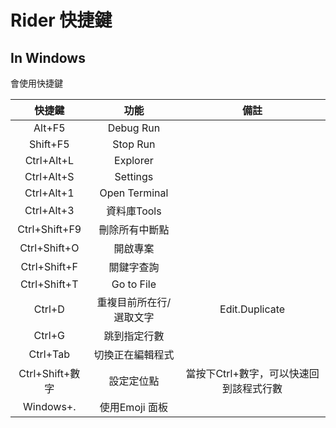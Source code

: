 # Rider 快捷鍵

## In Windows

會使用快捷鍵

|快捷鍵         |功能           |備註           |
|:-------------:|:-------------:|:------------:|
|Alt+F5 |Debug Run | |
|Shift+F5 |Stop Run | |
|Ctrl+Alt+L |Explorer | |
|Ctrl+Alt+S |Settings | |
|Ctrl+Alt+1 |Open Terminal | |
|Ctrl+Alt+3 |資料庫Tools | |
|Ctrl+Shift+F9 |刪除所有中斷點 | |
|Ctrl+Shift+O |開啟專案 | |
|Ctrl+Shift+F |關鍵字查詢 | |
|Ctrl+Shift+T |Go to File | |
|Ctrl+D | 重複目前所在行/選取文字 | Edit.Duplicate  |
|Ctrl+G |跳到指定行數 | |
|Ctrl+Tab |切換正在編輯程式 | |
|Ctrl+Shift+數字 |設定定位點 |當按下Ctrl+數字，可以快速回到該程式行數 |
|Windows+. |使用Emoji 面板 | |
